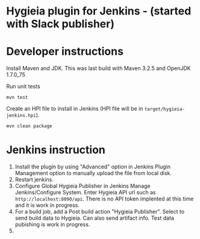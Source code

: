 # Hygieia plugin for Jenkins - (started with Slack publisher)

# Developer instructions

Install Maven and JDK.  This was last build with Maven 3.2.5 and OpenJDK
1.7.0\_75 

Run unit tests

    mvn test

Create an HPI file to install in Jenkins (HPI file will be in `target/hygieia-jenkins.hpi`).

    mvn clean package 

# Jenkins instruction

1. Install the plugin by using "Advanced" option in Jenkins Plugin Management option to manually upload the file from local disk.
2. Restart jenkins.
3. Configure Global Hygieia Publisher in Jenkins Manage Jenkins/Configure System. Enter Hygieia API url such as `http://localhost:8090/api`. There is no API token implented at this time and it is work in progress.
4. For a build job, add a Post build action "Hygieia Publisher". Select to send build data to Hygieia. Can also send artifact info. Test data pubishing is work in progress.
5.
